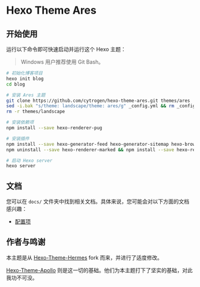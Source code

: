 # Hexo Theme Ares

## 开始使用

运行以下命令即可快速启动并运行这个 Hexo 主题：

> Windows 用户推荐使用 Git Bash。

```bash
# 初始化博客项目
hexo init blog
cd blog

# 安装 Ares 主题
git clone https://github.com/cytrogen/hexo-theme-ares.git themes/ares
sed -i.bak "s/theme: landscape/theme: ares/g" _config.yml && rm _config.landscape.yml
rm -r themes/landscape

# 安装依赖项
npm install --save hexo-renderer-pug

# 安装插件
npm install --save hexo-generator-feed hexo-generator-sitemap hexo-browsersync
npm uninstall --save hexo-renderer-marked && npm install --save hexo-renderer-markdown-it-plus

# 启动 Hexo server
hexo server
```

## 文档

您可以在 `docs/` 文件夹中找到相关文档。具体来说，您可能会对以下方面的文档感兴趣：

* [配置项](docs/configuration.md)

## 作者与鸣谢

本主题是从 [Hexo-Theme-Hermes](https://github.com/claymcleod/hexo-theme-hermes) fork 而来，并进行了适度修改。

[Hexo-Theme-Apollo](https://github.com/sun4cs/hexo-theme-apollo) 则是这一切的基础。他们为本主题打下了坚实的基础，对此我功不可没。
